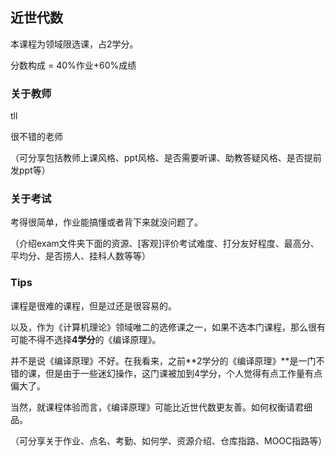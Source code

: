 ## 近世代数

本课程为领域限选课，占2学分。

分数构成 = 40%作业+60%成绩

### 关于教师

tll

很不错的老师

（可分享包括教师上课风格、ppt风格、是否需要听课、助教答疑风格、是否提前发ppt等）



### 关于考试

考得很简单，作业能搞懂或者背下来就没问题了。

（介绍exam文件夹下面的资源、[客观]评价考试难度、打分友好程度、最高分、平均分、是否捞人、挂科人数等等）

### Tips

课程是很难的课程，但是过还是很容易的。

以及，作为《计算机理论》领域唯二的选修课之一，如果不选本门课程，那么很有可能不得不选择**4学分**的《编译原理》。

并不是说《编译原理》不好。在我看来，之前**2学分的《编译原理》**是一门不错的课，但是由于一些迷幻操作，这门课被加到4学分，个人觉得有点工作量有点偏大了。

当然，就课程体验而言，《编译原理》可能比近世代数更友善。如何权衡请君细品。

（可分享关于作业、点名、考勤、如何学、资源介绍、仓库指路、MOOC指路等）

